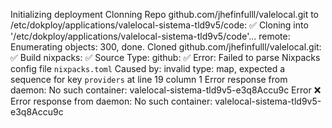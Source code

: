 Initializing deployment
Clonning Repo github.com/jhefinfulll/valelocal.git to /etc/dokploy/applications/valelocal-sistema-tld9v5/code: ✅
Cloning into '/etc/dokploy/applications/valelocal-sistema-tld9v5/code'...
remote: Enumerating objects: 300, done.
Cloned github.com/jhefinfulll/valelocal.git: ✅
Build nixpacks: ✅
Source Type: github: ✅
Error: Failed to parse Nixpacks config file `nixpacks.toml`
Caused by:
invalid type: map, expected a sequence for key `providers` at line 19 column 1
Error response from daemon: No such container: valelocal-sistema-tld9v5-e3q8Accu9c
Error ❌
Error response from daemon: No such container: valelocal-sistema-tld9v5-e3q8Accu9c